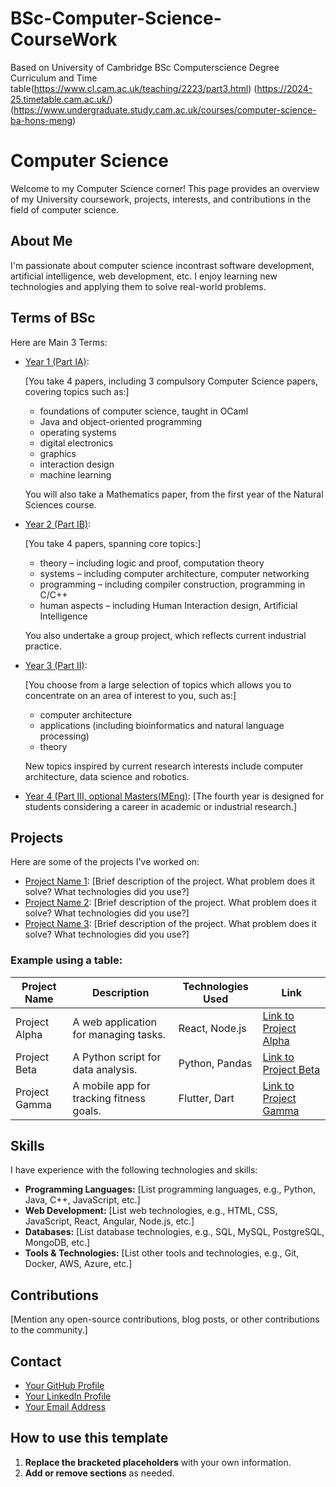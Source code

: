 # BSc-Computer-Science-CourseWork
Based on University of Cambridge BSc Computerscience Degree Curriculum and Time table(https://www.cl.cam.ac.uk/teaching/2223/part3.html)
(https://2024-25.timetable.cam.ac.uk/)
(https://www.undergraduate.study.cam.ac.uk/courses/computer-science-ba-hons-meng)

<!DOCTYPE html>
<html lang="en">
<head>
    <meta charset="UTF-8">
    <meta name="viewport" content="width=device-width, initial-scale=1.0">
    
</head>
<body>

  <h1>Computer Science</h1>

  <p>Welcome to my Computer Science corner! This page provides an overview of my University coursework, projects, interests, and contributions in the field of computer science.</p>

  <h2>About Me</h2>
  <p>I'm passionate about computer science incontrast software development, artificial intelligence, web development, etc. I enjoy learning new technologies and applying them to solve real-world problems.</p>

  <h2>Terms of BSc </h2>

  <p>Here are Main 3 Terms:</p>

  <ul>
    <li><a href="link-to-project-1">Year 1 (Part IA)</a>: </li>
      <p>[You take 4 papers, including 3 compulsory Computer Science papers, covering topics such as:]</p>
      <ul>
    	<li>foundations of computer science, taught in OCaml</li>
    	<li>Java and object-oriented programming</li>
    	<li>operating systems</li>
    	<li>digital electronics</li>
    	<li>graphics</li>
    	<li>interaction design</li>
    	<li>machine learning</li>
     </ul>
     <p>You will also take a Mathematics paper, from the first year of the Natural Sciences course.</p>
    <li><a href="link-to-project-2">Year 2 (Part IB)</a>:</li>
      <p>[You take 4 papers, spanning core topics:]</p>
      <ul>
        <li>theory – including logic and proof, computation theory</li>
        <li>systems – including computer architecture, computer networking</li>
        <li>programming – including compiler construction, programming in C/C++</li>
        <li>human aspects – including Human Interaction design, Artificial Intelligence</li>
      </ul>
      <p>You also undertake a group project, which reflects current industrial practice.</p>
    <li><a href="link-to-project-3">Year 3 (Part II)</a>:</li>
      <p>[You choose from a large selection of topics which allows you to concentrate on an area of interest to you, such as:]</p>
      <ul>
    	<li>computer architecture</li>
    	<li>applications (including bioinformatics and natural language processing)</li>
    	<li>theory</li>
      </ul>
      <p>New topics inspired by current research interests include computer architecture, data science and robotics.</p>
    <li><a href="link-to-project-3">Year 4 (Part III, optional Masters(MEng)</a>: [The fourth year is designed for students considering a career in academic or industrial research.]</li>
      
  </ul>
  
  <h2>Projects</h2>

  <p>Here are some of the projects I've worked on:</p>

  <ul>
      <li><a href="link-to-project-1">Project Name 1</a>: [Brief description of the project. What problem does it solve? What technologies did you use?]</li>
      <li><a href="link-to-project-2">Project Name 2</a>: [Brief description of the project. What problem does it solve? What technologies did you use?]</li>
      <li><a href="link-to-project-3">Project Name 3</a>: [Brief description of the project. What problem does it solve? What technologies did you use?]</li>
  </ul>

  <h3>Example using a table:</h3>

  <table>
      <thead>
          <tr>
              <th>Project Name</th>
              <th>Description</th>
              <th>Technologies Used</th>
              <th>Link</th>
          </tr>
      </thead>
      <tbody>
          <tr>
              <td>Project Alpha</td>
              <td>A web application for managing tasks.</td>
              <td>React, Node.js</td>
              <td><a href="link-alpha">Link to Project Alpha</a></td>
          </tr>
          <tr>
              <td>Project Beta</td>
              <td>A Python script for data analysis.</td>
              <td>Python, Pandas</td>
              <td><a href="link-beta">Link to Project Beta</a></td>
          </tr>
          <tr>
              <td>Project Gamma</td>
              <td>A mobile app for tracking fitness goals.</td>
              <td>Flutter, Dart</td>
              <td><a href="link-gamma">Link to Project Gamma</a></td>
          </tr>
      </tbody>
  </table>

  <h2>Skills</h2>

  <p>I have experience with the following technologies and skills:</p>
  <ul>
      <li><strong>Programming Languages:</strong> [List programming languages, e.g., Python, Java, C++, JavaScript, etc.]</li>
      <li><strong>Web Development:</strong> [List web technologies, e.g., HTML, CSS, JavaScript, React, Angular, Node.js, etc.]</li>
      <li><strong>Databases:</strong> [List database technologies, e.g., SQL, MySQL, PostgreSQL, MongoDB, etc.]</li>
      <li><strong>Tools & Technologies:</strong> [List other tools and technologies, e.g., Git, Docker, AWS, Azure, etc.]</li>
  </ul>

  <h2>Contributions</h2>
  <p>[Mention any open-source contributions, blog posts, or other contributions to the community.]</p>

  <h2>Contact</h2>
  <ul>
      <li><a href="your-github-profile-link">Your GitHub Profile</a></li>
      <li><a href="your-linkedin-profile-link">Your LinkedIn Profile</a></li>
      <li><a href="mailto:your-email-address">Your Email Address</a></li>
  </ul>

  <h2>How to use this template</h2>
  <ol>
      <li><strong>Replace the bracketed placeholders</strong> with your own information.</li>
      <li><strong>Add or remove sections</strong> as needed.</li>
  </ol>

</body>
</html>
